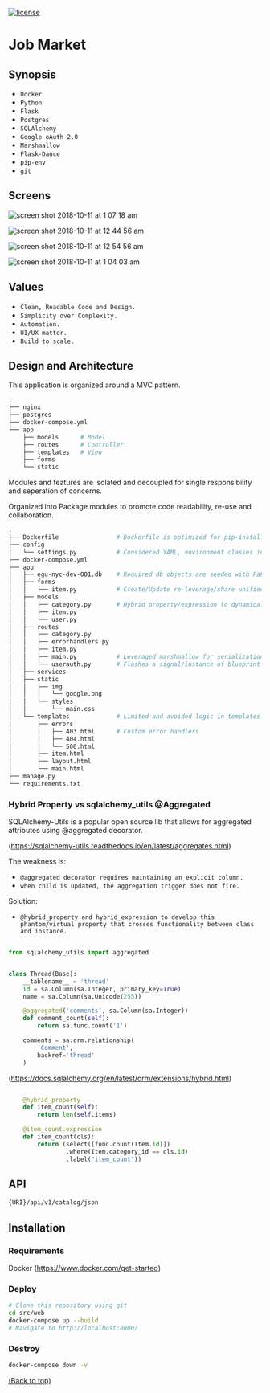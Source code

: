 [![license](https://img.shields.io/badge/license-MIT-blue.svg)](https://choosealicense.com/)

# Job Market

## Synopsis

* `Docker` 
* `Python`
* `Flask` 
* `Postgres` 
* `SQLAlchemy`
* `Google oAuth 2.0`
* `Marshmallow`
* `Flask-Dance`
* `pip-env`
* `git`

## Screens

![screen shot 2018-10-11 at 1 07 18 am](https://user-images.githubusercontent.com/4943759/46782936-318ac800-ccf6-11e8-8882-1909ec48a332.png)

![screen shot 2018-10-11 at 12 44 56 am](https://user-images.githubusercontent.com/4943759/46781311-f89b2500-ccee-11e8-8cca-7db4ab5ba128.png)

![screen shot 2018-10-11 at 12 54 56 am](https://user-images.githubusercontent.com/4943759/46781655-ae1aa800-ccf0-11e8-9215-633493a16738.png)

![screen shot 2018-10-11 at 1 04 03 am](https://user-images.githubusercontent.com/4943759/46782943-364f7c00-ccf6-11e8-92b2-124ed5ec5a7f.png)

## Values

* `Clean, Readable Code and Design.` 
* `Simplicity over Complexity.`
* `Automation.` 
* `UI/UX matter.` 
* `Build to scale.` 

## Design and Architecture

This application is organized around a MVC pattern. 

```bash
.
├── nginx
├── postgres
├── docker-compose.yml
└── app
    ├── models      # Model
    ├── routes      # Controller
    ├── templates   # View
    ├── forms
    └── static
```
Modules and features are isolated and decoupled for single responsibility and seperation of concerns. 

Organized into Package modules to promote code readability, re-use and collaboration.

```bash
.
├── Dockerfile                # Dockerfile is optimized for pip-install Container caching.
├── config                      
│   └── settings.py           # Considered YAML, environment classes inherit from Default class.
├── docker-compose.yml
├── app
│   ├── egu-nyc-dev-001.db    # Required db objects are seeded with Faker.
│   ├── forms
│   │   └── item.py           # Create/Update re-leverage/share unified form.
│   ├── models
│   │   ├── category.py       # Hybrid property/expression to dynamically calc child relationships.
│   │   ├── item.py
│   │   └── user.py
│   ├── routes
│   │   ├── category.py
│   │   ├── errorhandlers.py
│   │   ├── item.py
│   │   ├── main.py           # Leveraged marshmallow for serialization. Single endpoint with nested children.
│   │   └── userauth.py       # Flashes a signal/instance of blueprint and token via Flask-Dance.
│   ├── services
│   ├── static
│   │   ├── img
│   │   │   └── google.png
│   │   └── styles
│   │       └── main.css
│   └── templates             # Limited and avoided logic in templates. Responsive bootstrap with modal window.
│       ├── errors
│       │   ├── 403.html      # Custom error handlers
│       │   ├── 404.html
│       │   └── 500.html
│       ├── item.html
│       ├── layout.html
│       └── main.html
├── manage.py
└── requirements.txt
```

### Hybrid Property vs sqlalchemy_utils @Aggregated

SQLAlchemy-Utils is a popular open source lib that allows for aggregated attributes using @aggregated decorator.

(https://sqlalchemy-utils.readthedocs.io/en/latest/aggregates.html)

The weakness is:

 * `@aggregated decorator requires maintaining an explicit column.` 
 * `when child is updated, the aggregation trigger does not fire.`

Solution: 

 * `@hybrid_property and hybrid_expression to develop this phantom/virtual property that
crosses functionality between class and instance.`


``` python

from sqlalchemy_utils import aggregated


class Thread(Base):
    __tablename__ = 'thread'
    id = sa.Column(sa.Integer, primary_key=True)
    name = sa.Column(sa.Unicode(255))

    @aggregated('comments', sa.Column(sa.Integer))
    def comment_count(self):
        return sa.func.count('1')

    comments = sa.orm.relationship(
        'Comment',
        backref='thread'
    )

```

(https://docs.sqlalchemy.org/en/latest/orm/extensions/hybrid.html)

``` python

    @hybrid_property
    def item_count(self):
        return len(self.items)

    @item_count.expression
    def item_count(cls):
        return (select([func.count(Item.id)])
                .where(Item.category_id == cls.id)
                .label("item_count"))
```

## API

```bash
{URI}/api/v1/catalog/json
```

## Installation

### Requirements

Docker (https://www.docker.com/get-started)

### Deploy

```bash
# Clone this repository using git
cd src/web
docker-compose up --build
# Navigate to http://localhost:8000/
```

### Destroy

```bash
docker-compose down -v
```


[(Back to top)](#top)
